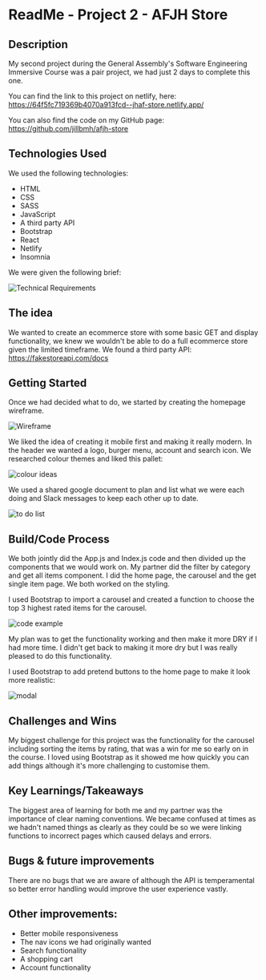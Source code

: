 # ReadMe - Project 2 - AFJH Store

## Description

My second project during the General Assembly's Software Engineering Immersive Course was a pair project, we had just 2 days to complete this one. 

You can find the link to this project on netlify, here: https://64f5fc719369b4070a913fcd--jhaf-store.netlify.app/

You can also find the code on my GitHub page: https://github.com/jillbmh/afjh-store

## Technologies Used

We used the following technologies:

* HTML
* CSS
* SASS
* JavaScript
* A third party API
* Bootstrap
* React
* Netlify
* Insomnia

We were given the following brief:

![Technical Requirements](src/images/p2-requirements.png)


## The idea

We wanted to create an ecommerce store with some basic GET and display functionality, we knew we wouldn't be able to do a full ecommerce store given the limited timeframe. We found a third party API: https://fakestoreapi.com/docs


## Getting Started

Once we had decided what to do, we started by creating the homepage wireframe.

![Wireframe](src/images/p2-wireframe.png)

We liked the idea of creating it mobile first and making it really modern. In the header we wanted a logo, burger menu, account and search icon. We researched colour themes and liked this pallet:

![colour ideas](src/images/p2-colours.png)

We used a shared google document to plan and list what we were each doing and Slack messages to keep each other up to date.

![to do list](src/images/p2-todo.png)


## Build/Code Process

We both jointly did the App.js and Index.js code and then divided up the components that we would work on. My partner did the filter by category and get all items component. I did the home page, the carousel and the get single item page. We both worked on the styling.

I used Bootstrap to import a carousel and created a function to choose the top 3 highest rated items for the carousel. 

![code example](src/images/p2-code.png) 

My plan was to get the functionality working and then make it more DRY if I had more time. I didn't get back to making it more dry but I was really pleased to do this functionality.

I used Bootstrap to add pretend buttons to the home page to make it look more realistic:

![modal](src/images/Bootstrap.png)

## Challenges and Wins

My biggest challenge for this project was the functionality for the carousel including sorting the items by rating, that was a win for me so early on in the course. I loved using Bootstrap as it showed me how quickly you can add things although it's more challenging to customise them.


## Key Learnings/Takeaways

The biggest area of learning for both me and my partner was the importance of clear naming conventions. We became confused at times as we hadn't named things as clearly as they could be so we were linking functions to incorrect pages which caused delays and errors. 


## Bugs & future improvements

There are no bugs that we are aware of although the API is temperamental so better error handling would improve the user experience vastly. 


## Other improvements:

* Better mobile responsiveness
* The nav icons we had originally wanted
* Search functionality
* A shopping cart
* Account functionality

